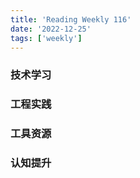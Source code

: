 ```yaml
---
title: 'Reading Weekly 116'
date: '2022-12-25'
tags: ['weekly']
---
```


### 技术学习

### 工程实践

### 工具资源

### 认知提升
